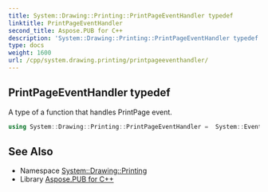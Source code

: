 ```yaml
---
title: System::Drawing::Printing::PrintPageEventHandler typedef
linktitle: PrintPageEventHandler
second_title: Aspose.PUB for C++
description: 'System::Drawing::Printing::PrintPageEventHandler typedef. A type of a function that handles PrintPage event in C++.'
type: docs
weight: 1600
url: /cpp/system.drawing.printing/printpageeventhandler/
---
```

## PrintPageEventHandler typedef


A type of a function that handles PrintPage event.

```cpp
using System::Drawing::Printing::PrintPageEventHandler =  System::EventHandler<System::SharedPtr<PrintPageEventArgs>>
```

## See Also

* Namespace [System::Drawing::Printing](../)
* Library [Aspose.PUB for C++](../../)
